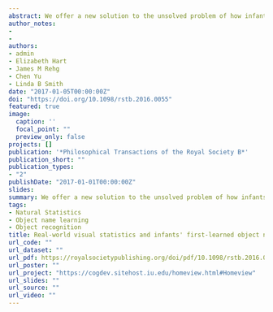 ```yaml
---
abstract: We offer a new solution to the unsolved problem of how infants break into word learning based on the visual statistics of everyday infant-perspective scenes. Images from head camera video captured by 8 1/2 to 10 1/2 monthold infants at 147 at-home mealtime events were analysed for the objects in view. The images were found to be highly cluttered with many different objects in view. However, the frequency distribution of object categories was extremely right skewed such that a very small set of objects was pervasively present—a fact that may substantially reduce the problem of referential ambiguity. The statistical structure of objects in these infant egocentric scenes differs markedly from that in the training sets used in computational models and in experiments on statistical word-referent learning. Therefore, the results also indicate a need to re-examine current explanations of how infants break into word learning. This article is part of the themed issue ‘New frontiers for statistical learning in the cognitive sciences’.
author_notes:
- 
- 
authors:
- admin
- Elizabeth Hart
- James M Rehg
- Chen Yu
- Linda B Smith
date: "2017-01-05T00:00:00Z"
doi: "https://doi.org/10.1098/rstb.2016.0055"
featured: true
image:
  caption: ''
  focal_point: ""
  preview_only: false
projects: []
publication: '*Philosophical Transactions of the Royal Society B*'
publication_short: ""
publication_types:
- "2"
publishDate: "2017-01-01T00:00:00Z"
slides:
summary: We offer a new solution to the unsolved problem of how infants break into word learning based on the visual statistics of everyday infant-perspective scenes. The statistical structure of objects in these infant egocentric scenes differs markedly from that in the training sets used in computational models and in experiments on statistical word-referent learning. Therefore, the results also indicate a need to re-examine current explanations of how infants break into word learning. 
tags:
- Natural Statistics
- Object name learning
- Object recognition
title: Real-world visual statistics and infants' first-learned object names
url_code: ""
url_dataset: ""
url_pdf: https://royalsocietypublishing.org/doi/pdf/10.1098/rstb.2016.0055
url_poster: ""
url_project: "https://cogdev.sitehost.iu.edu/homeview.html#Homeview"
url_slides: ""
url_source: ""
url_video: ""
---
```

